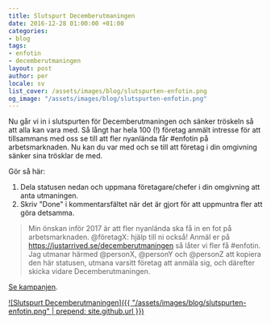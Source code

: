 ```yaml
---
title: Slutspurt Decemberutmaningen
date: 2016-12-28 01:00:00 +01:00
categories:
- blog
tags:
- enfotin
- decemberutmaningen
layout: post
author: per
locale: sv
list_cover: /assets/images/blog/slutspurten-enfotin.png
og_image: "/assets/images/blog/slutspurten-enfotin.png"
---
```


Nu går vi in i slutspurten för Decemberutmaningen och sänker tröskeln så att alla kan vara med.
Så långt har hela 100 (!) företag anmält intresse för att tillsammans med oss se till att fler nyanlända får #enfotin på arbetsmarknaden. Nu kan du var med och se till att företag i din omgivning sänker sina trösklar de med.

Gör så här:

1. Dela statusen nedan och uppmana företagare/chefer i din omgivning att anta utmaningen.
2. Skriv "Done" i kommentarsfältet när det är gjort för att uppmuntra fler att göra detsamma.


> Min önskan inför 2017 är att fler nyanlända ska få in en fot på arbetsmarknaden. @företagX: hjälp till ni också! Anmäl er på https://justarrived.se/decemberutmaningen så låter vi fler få #enfotin.
> Jag utmanar härmed @personX, @personY och @personZ att kopiera den här statusen, utmana varsitt företag att anmäla sig, och därefter skicka vidare Decemberutmaningen.


[Se kampanjen](https://justarrived.se/decemberutmaningen).

[![Slutspurt Decemberutmaningen]({{ "/assets/images/blog/slutspurten-enfotin.png" | prepend: site.github.url }})](https://justarrived.se/decemberutmaningen)



